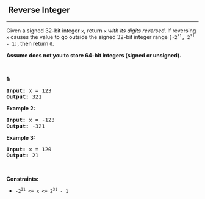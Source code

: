 <h2>  Reverse Integer</h2><hr><div><p>Given a signed 32-bit integer <code>x</code>, return <code>x</code><em> with its digits reversed</em>. If reversing <code>x</code> causes the value to go outside the signed 32-bit integer range <code>[-2<sup>31</sup>, 2<sup>31</sup> - 1]</code>, then return <code>0</code>.</p>

<p><strong>Assume <span class="tou-node" id="tou-0.0-ddef011d-8d4c-4ff9-89bc-82dca3924284" lang="es"></span> does not <span class="tou-node" id="tou-0.0-9a5543e6-c421-4a43-8b5b-6015ec572096" lang="es"></span> you to store 64-bit integers (signed or unsigned).</strong></p>

<p>&nbsp;</p>
<p><strong><span class="tou-node" id="tou-0.0-3febb591-cb87-40f8-829a-451381502e8e" lang="es"></span> 1:</strong></p>

<pre><strong>Input:</strong> x = 123
<strong>Output:</strong> 321
</pre>

<p><strong>Example 2:</strong></p>

<pre><strong>Input:</strong> x = -123
<strong>Output:</strong> -321
</pre>

<p><strong>Example 3:</strong></p>

<pre><strong>Input:</strong> x = 120
<strong>Output:</strong> 21
</pre>

<p>&nbsp;</p>
<p><strong>Constraints:</strong></p>

<ul>
	<li><code>-2<sup>31</sup> &lt;= x &lt;= 2<sup>31</sup> - 1</code></li>
</ul>
</div>